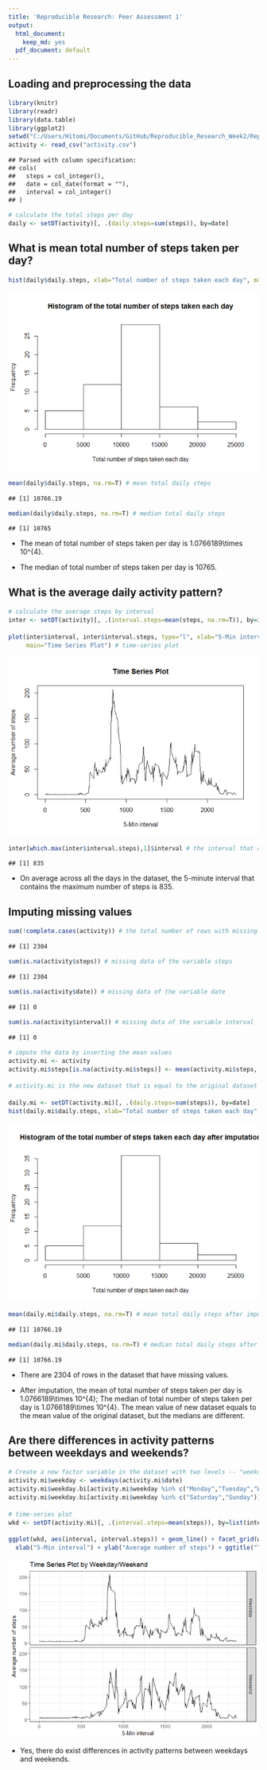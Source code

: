```yaml
---
title: 'Reproducible Research: Peer Assessment 1'
output:
  html_document:
    keep_md: yes
  pdf_document: default
---
```



## Loading and preprocessing the data


```r
library(knitr)
library(readr)
library(data.table)
library(ggplot2)
setwd("C:/Users/Hitomi/Documents/GitHub/Reproducible_Research_Week2/RepData_PeerAssessment1")
activity <- read_csv("activity.csv")
```

```
## Parsed with column specification:
## cols(
##   steps = col_integer(),
##   date = col_date(format = ""),
##   interval = col_integer()
## )
```

```r
# calculate the total steps per day
daily <- setDT(activity)[, .(daily.steps=sum(steps)), by=date]
```

## What is mean total number of steps taken per day?


```r
hist(daily$daily.steps, xlab="Total number of steps taken each day", main="Histogram of the total number of steps taken each day") # histogram
```

![](PA1_template_files/figure-html/unnamed-chunk-2-1.png)<!-- -->

```r
mean(daily$daily.steps, na.rm=T) # mean total daily steps
```

```
## [1] 10766.19
```

```r
median(daily$daily.steps, na.rm=T) # median total daily steps
```

```
## [1] 10765
```

 - The mean of total number of steps taken per day is 1.0766189\times 10^{4}.  

 - The median of total number of steps taken per day is 10765.

## What is the average daily activity pattern?


```r
# calculate the average steps by interval
inter <- setDT(activity)[, .(interval.steps=mean(steps, na.rm=T)), by=interval]

plot(inter$interval, inter$interval.steps, type="l", xlab="5-Min interval", ylab="Average number of steps",
     main="Time Series Plot") # time-series plot
```

![](PA1_template_files/figure-html/unnamed-chunk-3-1.png)<!-- -->

```r
inter[which.max(inter$interval.steps),1]$interval # the interval that contains the maximum number of steps
```

```
## [1] 835
```

- On average across all the days in the dataset, the 5-minute interval that contains the maximum number of steps is 835.

## Imputing missing values


```r
sum(!complete.cases(activity)) # the total number of rows with missing data
```

```
## [1] 2304
```

```r
sum(is.na(activity$steps)) # missing data of the variable steps
```

```
## [1] 2304
```

```r
sum(is.na(activity$date)) # missing data of the variable date
```

```
## [1] 0
```

```r
sum(is.na(activity$interval)) # missing data of the variable interval
```

```
## [1] 0
```

```r
# impute the data by inserting the mean values
activity.mi <- activity
activity.mi$steps[is.na(activity.mi$steps)] <- mean(activity.mi$steps, na.rm=T)

# activity.mi is the new dataset that is equal to the original dataset but with the missing data filled in

daily.mi <- setDT(activity.mi)[, .(daily.steps=sum(steps)), by=date]
hist(daily.mi$daily.steps, xlab="Total number of steps taken each day", main="Histogram of the total number of steps taken each day after imputation") # histogram
```

![](PA1_template_files/figure-html/unnamed-chunk-4-1.png)<!-- -->

```r
mean(daily.mi$daily.steps, na.rm=T) # mean total daily steps after imputing missing values
```

```
## [1] 10766.19
```

```r
median(daily.mi$daily.steps, na.rm=T) # median total daily steps after imputing missing values
```

```
## [1] 10766.19
```

- There are 2304 of rows in the dataset that have missing values.

- After imputation, the mean of total number of steps taken per day is 1.0766189\times 10^{4}; The median of total number of steps taken per day is 1.0766189\times 10^{4}. The mean value of new dataset equals to the mean value of the original dataset, but the medians are different.

## Are there differences in activity patterns between weekdays and weekends?


```r
# Create a new factor variable in the dataset with two levels -- "weekday" and "weekend" indicating whether a given date is a weekday or weekend day
activity.mi$weekday <- weekdays(activity.mi$date)
activity.mi$weekday.bi[activity.mi$weekday %in% c("Monday","Tuesday","Wednesday","Thursday","Friday")] <- "Weekday"
activity.mi$weekday.bi[activity.mi$weekday %in% c("Saturday","Sunday")] <- "Weekend"

# time-series plot
wkd <- setDT(activity.mi)[, .(interval.steps=mean(steps)), by=list(interval, weekday.bi)] # calculate the average steps by interval and weekday/weekend

ggplot(wkd, aes(interval, interval.steps)) + geom_line() + facet_grid(weekday.bi ~ .) +
  xlab("5-Min interval") + ylab("Average number of steps") + ggtitle("Time Series Plot by Weekday/Weekend") + theme_bw()
```

![](PA1_template_files/figure-html/unnamed-chunk-5-1.png)<!-- -->

- Yes, there do exist differences in activity patterns between weekdays and weekends.
